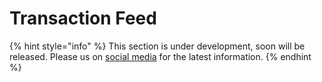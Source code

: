# Transaction Feed

{% hint style="info" %}
This section is under development, soon will be released. Please us on [social media](../../../contact-us/social-media/) for the latest information.
{% endhint %}
